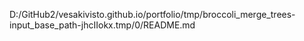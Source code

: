 D:/GitHub2/vesakivisto.github.io/portfolio/tmp/broccoli_merge_trees-input_base_path-jhcIIokx.tmp/0/README.md